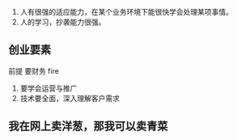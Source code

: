 
1. 人有很强的适应能力，在某个业务环境下能很快学会处理某项事情。
2. 人的学习，抄袭能力很强。

## 创业要素
前提  要财务  fire

1. 要学会运营与推广
2. 技术要全面，深入理解客户需求


## 我在网上卖洋葱，那我可以卖青菜



